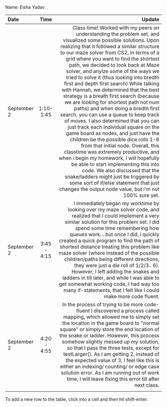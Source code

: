 Name: Eisha Yadav

| Date        |    Time     |                                                                                                                                                                                                                                                                                                                                                                                                                                                                                                                                                                                                                                                                                                                                                                                                                                                                                                                                                                                                                                                                                                                                             Update |
|:------------|:-----------:|---------------------------------------------------------------------------------------------------------------------------------------------------------------------------------------------------------------------------------------------------------------------------------------------------------------------------------------------------------------------------------------------------------------------------------------------------------------------------------------------------------------------------------------------------------------------------------------------------------------------------------------------------------------------------------------------------------------------------------------------------------------------------------------------------------------------------------------------------------------------------------------------------------------------------------------------------------------------------------------------------------------------------------------------------------------------------------------------------------------------------------------------------:|
| September 2 |  1:10-1:45  | Class time! Worked with my peers on understanding the problem set, and visualized some possible solutions. Upon realizing that it followed a similar structure to our maze solver from CS2, in terms of a grid where you want to find the shortest path, we decided to look back at Maze solver, and anylze some of the ways we tried to solve it (thus looking into bredth first and depth first search) While talking with Hannah, we determined that the best strategy is a breath first search (because we are looking for shortest path not num paths) and when doing a bredth first search, you can use a queue to keep track of moves. I also determined that you can just track each individual square on the game board as nodes, and just have the children be the possible dice rolls 1-6 from that initial node. Overall, this classtime was extremely productive, and when i begin my homework, I will hopefully be able to start implementing this into code. We also discussed that the snake/ladders might just be triggered by some sort of if/else statement that just changes the output node value, but i'm not 100% sure yet. |
| September 2 | 3:45 - 4:15 |                                                                                                                                                                                                                                                                                                                                                                                                                                                                                    I immediately began my worktime by looking over my maze solver code, and realized that I could implement a very similar solution for this problem set. I did spend some time remembering how queues work... but once I did, i quickly created a quick program to find the path of shortest distance treating this problem like maze solver (where instead of the possible children/paths being different directions, they were just a die roll of 1/2/3.. 6). However, I left adding the snakes and ladders in till later, and while I was able to get somewhat working code, I had way too many if-statements, that I felt like I could make more code fluent. |
| September 2 | 4:20 - 4:55 |                                                                                                                                                                                                                                                                                                                                                                                                                                                                                                                                                             In the process of trying to be more code-fluent I discovered a process called mapping, which allowed me to simply set the location in the game board to "normal square" or simply store the end location of the snake or ladder. However, this process somehow slightly messed up my solution, so that I pass the three tests, except for testLarger(). As I am getting 2, instead of the expected value of 3, I feel like this is either an indexing/ counting/ or edge case solution error. As I am running out of work time, I will leave fixing this error till after next class.  |
|             |             |                                                                                                                                                                                                                                                                                                                                                                                                                                                                                                                                                                                                                                                                                                                                                                                                                                                                                                                                                                                                                                                                                                                                                    |


To add a new row to the table, click into a cell and then hit shift-enter.